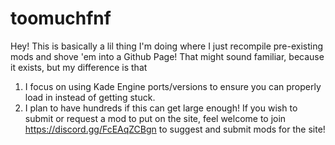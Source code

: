 # toomuchfnf
Hey! This is basically a lil thing I'm doing where I just recompile pre-existing mods and shove 'em into a Github Page! That might sound familiar, because it exists, but my difference is that
1. I focus on using Kade Engine ports/versions to ensure you can properly load in instead of getting stuck.
2. I plan to have hundreds if this can get large enough! 
If you wish to submit or request a mod to put on the site, feel welcome to join https://discord.gg/FcEAqZCBgn to suggest and submit mods for the site!
